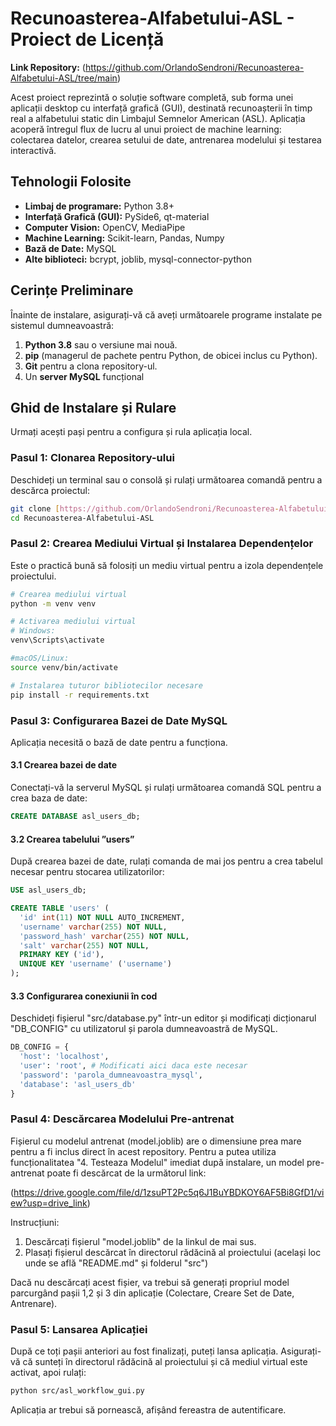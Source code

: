 # Recunoasterea-Alfabetului-ASL - Proiect de Licență

**Link Repository:** (https://github.com/OrlandoSendroni/Recunoasterea-Alfabetului-ASL/tree/main)

Acest proiect reprezintă o soluție software completă, sub forma unei aplicații desktop cu interfață grafică (GUI), destinată recunoașterii în timp real a alfabetului static din Limbajul Semnelor American (ASL). Aplicația acoperă întregul flux de lucru al unui proiect de machine learning: colectarea datelor, crearea setului de date, antrenarea modelului și testarea interactivă.

## Tehnologii Folosite

* **Limbaj de programare:** Python 3.8+
* **Interfață Grafică (GUI):** PySide6, qt-material
* **Computer Vision:** OpenCV, MediaPipe
* **Machine Learning:** Scikit-learn, Pandas, Numpy
* **Bază de Date:** MySQL
* **Alte biblioteci:** bcrypt, joblib, mysql-connector-python

## Cerințe Preliminare

Înainte de instalare, asigurați-vă că aveți următoarele programe instalate pe sistemul dumneavoastră:
1. **Python 3.8** sau o versiune mai nouă.
2. **pip** (managerul de pachete pentru Python, de obicei inclus cu Python).
3. **Git** pentru a clona repository-ul.
4. Un **server MySQL** funcțional

## Ghid de Instalare și Rulare

Urmați acești pași pentru a configura și rula aplicația local.

### Pasul 1: Clonarea Repository-ului

Deschideți un terminal sau o consolă și rulați următoarea comandă pentru a descărca proiectul:
```bash
git clone [https://github.com/OrlandoSendroni/Recunoasterea-Alfabetului-ASL.git](https://github.com/OrlandoSendroni/Recunoasterea-Alfabetului-ASL.git)
cd Recunoasterea-Alfabetului-ASL
```

### Pasul 2: Crearea Mediului Virtual și Instalarea Dependențelor

Este o practică bună să folosiți un mediu virtual pentru a izola dependențele proiectului.
```bash
# Crearea mediului virtual
python -m venv venv

# Activarea mediului virtual
# Windows:
venv\Scripts\activate

#macOS/Linux:
source venv/bin/activate

# Instalarea tuturor bibliotecilor necesare
pip install -r requirements.txt
```

### Pasul 3: Configurarea Bazei de Date MySQL
Aplicația necesită o bază de date pentru a funcționa.

#### 3.1 Crearea bazei de date
Conectați-vă la serverul MySQL și rulați următoarea comandă SQL pentru a crea baza de date:
```sql
CREATE DATABASE asl_users_db;
```

#### 3.2 Crearea tabelului ”users”
După crearea bazei de date, rulați comanda de mai jos pentru a crea tabelul necesar pentru stocarea utilizatorilor:
```sql
USE asl_users_db;

CREATE TABLE 'users' (
  'id' int(11) NOT NULL AUTO_INCREMENT,
  'username' varchar(255) NOT NULL,
  'password_hash' varchar(255) NOT NULL,
  'salt' varchar(255) NOT NULL,
  PRIMARY KEY ('id'),
  UNIQUE KEY 'username' ('username')
);
```

#### 3.3 Configurarea conexiunii în cod
Deschideți fișierul "src/database.py" într-un editor și modificați dicționarul "DB_CONFIG" cu utilizatorul și parola dumneavoastră de MySQL.
```python
DB_CONFIG = {
  'host': 'localhost',
  'user': 'root', # Modificati aici daca este necesar
  'password': 'parola_dumneavoastra_mysql',
  'database': 'asl_users_db'
}
```

### Pasul 4: Descărcarea Modelului Pre-antrenat
Fișierul cu modelul antrenat (model.joblib) are o dimensiune prea mare pentru a fi inclus direct în acest repository. Pentru a putea utiliza funcționalitatea "4. Testeaza Modelul" imediat după instalare, un model pre-antrenat poate fi descărcat de la următorul link:

(https://drive.google.com/file/d/1zsuPT2Pc5q6J1BuYBDKOY6AF5Bi8GfD1/view?usp=drive_link)

Instrucțiuni:
1. Descărcați fișierul "model.joblib" de la linkul de mai sus.
2. Plasați fișierul descărcat în directorul rădăcină al proiectului (același loc unde se află "README.md" și folderul "src")

Dacă nu descărcați acest fișier, va trebui să generați propriul model parcurgând pașii 1,2 și 3 din aplicație (Colectare, Creare Set de Date, Antrenare).

### Pasul 5: Lansarea Aplicației
După ce toți pașii anteriori au fost finalizați, puteți lansa aplicația. Asigurați-vă că sunteți în directorul rădăcină al proiectului și că mediul virtual este activat, apoi rulați:
```bash
python src/asl_workflow_gui.py
```
Aplicația ar trebui să pornească, afișând fereastra de autentificare.
